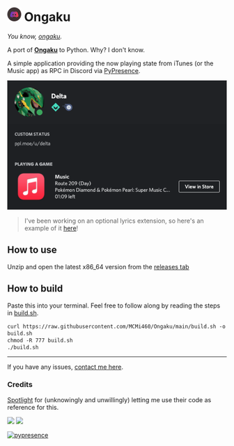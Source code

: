 # ![icon](/images/AppIcon.iconset/icon_32x32.png?raw=true) Ongaku
_You know, [ongaku](https://jisho.org/word/%E9%9F%B3%E6%A5%BD)._

A port of **[Ongaku](https://github.com/spotlightishere/Ongaku)** to Python. Why? I don't know.

A simple application providing the now playing state from iTunes (or the Music app) as RPC in Discord via [PyPresence](https://github.com/qwertyquerty/pypresence).

![screenshot_1](/images/screenshot1.png?raw=true)

> I've been working on an optional lyrics extension, so here's an example of it [here](https://music.mi460.dev/#api=True&lyrics=Ghosted%20DJ%0DDon't%20make%20what%20I%20play%0DPut%20my%20name%20on%20it%20anyway%0DGhosted%20DJ%0DCommissioned%20my%20tunes%0DHit%20the%20charts%20too%0DThat's%20how%20I%20roll%0DIt%20may%20be%20shallow%0DBut%20I'm%20here%20not%20you%0DPay%20them%20cash%0DGet%20new%20tunes%0DSay%20they're%20yours%0DPretend%20you're%20cool&song=Ghosted%20DJ%20(feat.%20Kitty%20Chan)%20[Radio%20Edit]&state=Ghosted%20DJ%20-%20Single%2C%20NeoQor%20%26%20S3RL)!

## How to use
Unzip and open the latest x86_64 version from the [releases tab](https://github.com/MCMi460/Ongaku/releases)
## How to build
Paste this into your terminal. Feel free to follow along by reading the steps in [build.sh](https://raw.githubusercontent.com/MCMi460/Ongaku/main/build.sh).
```
curl https://raw.githubusercontent.com/MCMi460/Ongaku/main/build.sh -o build.sh
chmod -R 777 build.sh
./build.sh
```
---
If you have any issues, [contact me here](https://mi460.dev/bugs).

### Credits
[Spotlight](https://github.com/spotlightishere) for (unknowingly and unwillingly) letting me use their code as reference for this.

<a href="https://mi460.dev/github"><img src="https://img.shields.io/static/v1?label=MCMi460&amp;message=Github&amp;color=c331d4"></a>
<a href="https://mi460.dev/discord"><img src="https://discordapp.com/api/guilds/699728181841887363/embed.png"></a>

[![pypresence](https://img.shields.io/badge/using-pypresence-00bb88.svg?style=for-the-badge&logo=discord&logoWidth=20)](https://github.com/qwertyquerty/pypresence)

<!--- You found an easter egg! Here's a cookie UwU :totallyrealcookie.png: -->
